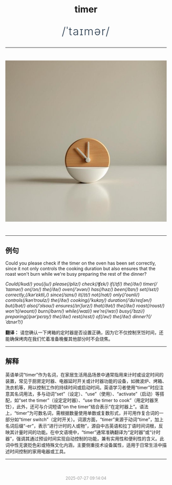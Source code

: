 <div align="center">

# timer

<div style="margin: 30px 0;">
<h1 style="font-size: 2.5em; font-weight: 300; letter-spacing: 2px; margin: 0; color: #2c3e50;">
/ˈtaɪmər/
</h1>
</div>

</div>

---

<div align="center" style="margin: 40px 0;">

![timer](images/timer.png)

</div>

---

## 例句

Could you please check if the timer on the oven has been set correctly, since it not only controls the cooking duration but also ensures that the roast won't burn while we're busy preparing the rest of the dinner?

*Could(/kʊd/) you(/ju/) please(/pliz/) check(/ʧɛk/) if(/ɪf/) the(/ðə/) timer(/ˈtaɪmər/) on(/ɔn/) the(/ðə/) oven(/ˈəvən/) has(/həz/) been(/bɪn/) set(/sɛt/) correctly,(/kərˈɛktli,/) since(/sɪns/) it(/ɪt/) not(/nɑt/) only(/ˈoʊnli/) controls(/kənˈtroʊlz/) the(/ðə/) cooking(/ˈkʊkɪŋ/) duration(/ˈdʊˈreɪʃən/) but(/bət/) also(/ˈɔlsoʊ/) ensures(/ɪnˈʃʊrz/) that(/ðət/) the(/ðə/) roast(/roʊst/) won't(/woʊnt/) burn(/bərn/) while(/waɪl/) we're(/wɪr/) busy(/ˈbɪzi/) preparing(/pərˈpɛrɪŋ/) the(/ðə/) rest(/rɛst/) of(/əv/) the(/ðə/) dinner?(/ˈdɪnər?/)*

**翻译：** 请您确认一下烤箱的定时器是否设置正确，因为它不仅控制烹饪时间，还能确保烤肉在我们忙着准备晚餐其他部分时不会烧焦。

---

## 解释

英语单词“timer”作为名词，在家居生活用品场景中通常指用来计时或设定时间的装置，常见于厨房定时器、电器延时开关或计时器功能的设备，如微波炉、烤箱、洗衣机等，用以控制工作的持续时间或启动时间。英语学习者使用“timer”时应注意其名词用法，多与动词“set”（设定）、“use”（使用）、“activate”（启动）等搭配，如“set the timer”（设定定时器）、“use the timer to cook”（用定时器烹饪），此外，还可与介词短语“on the timer”结合表示“在定时器上”。语法上，“timer”为可数名词，需根据数量使用单数或复数形式，并可用作复合词的一部分如“timer switch”（定时开关）。词源方面，“timer”来源于动词“time”，加上名词后缀“-er”，表示“进行计时的人或物”，源自中古英语和拉丁语时间词根，反映其计量时间的功能。在中文语境中，“timer”通常准确翻译为“定时器”或“计时器”，强调其通过预设时间实现自动控制的功能，兼有实用性和便利性的含义。此词中性无褒贬色彩或特殊文化内涵，主要侧重技术设备属性，适用于日常生活中描述时间控制的家用电器或工具。


---

<div align="center" style="margin-top: 50px;">
<small style="color: #999; font-size: 0.9em;">2025-07-27 09:14:04</small>
</div>
